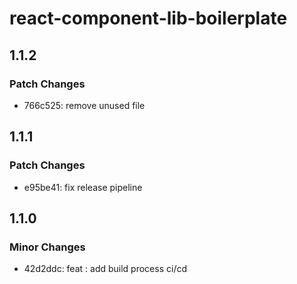 # react-component-lib-boilerplate

## 1.1.2

### Patch Changes

-   766c525: remove unused file

## 1.1.1

### Patch Changes

-   e95be41: fix release pipeline

## 1.1.0

### Minor Changes

-   42d2ddc: feat : add build process ci/cd
